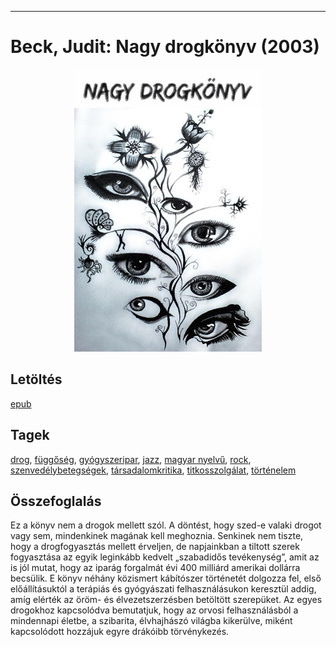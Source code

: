 <hr/>

# <a name="id_646">Beck, Judit: Nagy drogkönyv (2003)</a>
<center><img src="https://github.com/BercziSandor/calibre_lib/raw/main/main/Beck%2C%20Judit/Nagy%20drogkonyv%20%28646%29/cover.jpg" alt="cover" width="300"/></center>

## Letöltés
[epub](https://github.com/BercziSandor/calibre_lib/raw/main/main/Beck%2C%20Judit/Nagy%20drogkonyv%20%28646%29/Nagy%20drogkonyv%20-%20Beck%2C%20Judit.epub)

## Tagek
[drog](https://github.com/berczisandor/calibre_lib/blob/main/main/_tags/drog.md), [függőség](https://github.com/berczisandor/calibre_lib/blob/main/main/_tags/f%c3%bcgg%c5%91s%c3%a9g.md), [gyógyszeripar](https://github.com/berczisandor/calibre_lib/blob/main/main/_tags/gy%c3%b3gyszeripar.md), [jazz](https://github.com/berczisandor/calibre_lib/blob/main/main/_tags/jazz.md), [magyar nyelvű](https://github.com/berczisandor/calibre_lib/blob/main/main/_tags/magyar%20nyelv%c5%b1.md), [rock](https://github.com/berczisandor/calibre_lib/blob/main/main/_tags/rock.md), [szenvedélybetegségek](https://github.com/berczisandor/calibre_lib/blob/main/main/_tags/szenved%c3%a9lybetegs%c3%a9gek.md), [társadalomkritika](https://github.com/berczisandor/calibre_lib/blob/main/main/_tags/t%c3%a1rsadalomkritika.md), [titkosszolgálat](https://github.com/berczisandor/calibre_lib/blob/main/main/_tags/titkosszolg%c3%a1lat.md), [történelem](https://github.com/berczisandor/calibre_lib/blob/main/main/_tags/t%c3%b6rt%c3%a9nelem.md)

## Összefoglalás
<div>
<p>Ez a könyv nem a drogok mellett szól. A döntést, hogy szed-e valaki drogot vagy sem, mindenkinek magának kell meghoznia. Senkinek nem tiszte, hogy a drogfogyasztás mellett érveljen, de napjainkban a tiltott szerek fogyasztása az egyik leginkább kedvelt „szabadidős tevékenység”, amit az is jól mutat, hogy az iparág forgalmát évi 400 milliárd amerikai dollárra becsülik. E könyv néhány közismert kábítószer történetét dolgozza fel, első előállításuktól a terápiás és gyógyászati felhasználásukon keresztül addig, amíg elérték az öröm- és élvezetszerzésben betöltött szerepüket. Az egyes drogokhoz kapcsolódva bemutatjuk, hogy az orvosi felhasználásból a mindennapi életbe, a szibarita, élvhajhászó világba kikerülve, miként kapcsolódott hozzájuk egyre drákóibb törvénykezés.</p></div>


